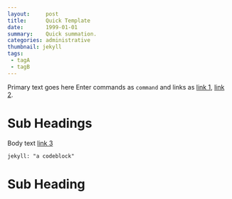 ```yaml
---
layout:     post
title:      Quick Template
date:       1999-01-01 
summary:    Quick summation.
categories: administrative
thumbnail: jekyll
tags:
 - tagA
 - tagB
---
```



Primary text
goes
here
Enter commands as `command` and links as [link 1][1], [link 2][2].

# Sub Headings

Body text [link 3][3]

```
jekyll: "a codeblock"
```

# Sub Heading


[1]: http://jekyllrb.com/docs/frontmatter/
[2]: http://fortawesome.github.io/Font-Awesome/
[3]: http://imgur.com/
